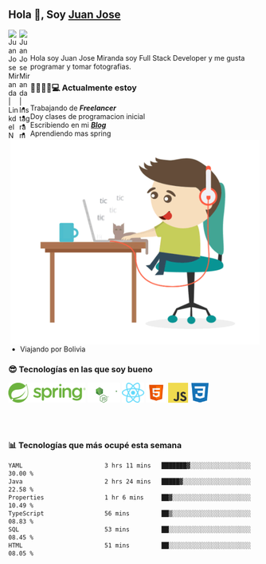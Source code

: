 ## Hola 👋, Soy [Juan Jose](http://juanjoses.me)

<a href="https://www.linkedin.com/in/juanjosemirandam/">
  <img align="left" alt="Juan Jose Miranda | LinkdeIN" width="22px" src="https://cdn.jsdelivr.net/npm/simple-icons@v3/icons/linkedin.svg" />
</a>

<a href="https://www.instagram.com/juan.jose.miranda/">
  <img align="left" alt="Juan Jose Miranda | Instagram" width="22px" src="https://cdn.jsdelivr.net/npm/simple-icons@v3/icons/instagram.svg" />
</a>

<br /> <br />

Hola soy Juan Jose Miranda soy Full Stack Developer y me gusta programar y tomar fotografias.

<img align="right" alt="GIF" src="./images/gif-juanjose.gif" width="500" max-height="320" />

### 👨‍💻🕵‍♀💻 Actualmente estoy

- Trabajando de ***Freelancer***
- Doy clases de programacion inicial
- Escribiendo en mi ***[Blog](http://juanjoses.me)***
- Aprendiendo mas spring
- Viajando por Bolivia 

### 😎 Tecnologías en las que soy bueno

<code><img alt="Spring" height="40px" src="./images/spring-icon.svg"/></code>
<code><img alt="NodeJS" height="40px" src="./images/nodejs-icon.svg" /></code>
<code><img alt="ReactJS" height="40px" src="./images/react-icon.svg" /></code>
<code><img alt="HTML5" height="40px" src="./images/html-icon.png" /></code>
<code><img alt="JavaScript" height="40px" src="./images/js-icon.png"  /></code>
<code><img alt="CSS3" height="40px" src="./images/css-icon.png" /></code>

<br/><br/>

### 📊 Tecnologías que más ocupé esta semana

<!--START_SECTION:waka-->

```text
YAML                       3 hrs 11 mins   ███████▓░░░░░░░░░░░░░░░░░   30.00 %
Java                       2 hrs 24 mins   █████▓░░░░░░░░░░░░░░░░░░░   22.58 %
Properties                 1 hr 6 mins     ██▓░░░░░░░░░░░░░░░░░░░░░░   10.49 %
TypeScript                 56 mins         ██▒░░░░░░░░░░░░░░░░░░░░░░   08.83 %
SQL                        53 mins         ██░░░░░░░░░░░░░░░░░░░░░░░   08.45 %
HTML                       51 mins         ██░░░░░░░░░░░░░░░░░░░░░░░   08.05 %
```

<!--END_SECTION:waka-->

<!-- ### 📌🤓 Últimos artículos en mi blog -->